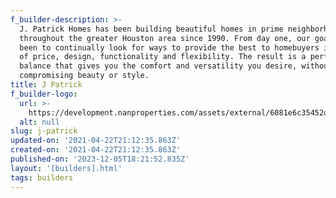 ```yaml
---
f_builder-description: >-
  J. Patrick Homes has been building beautiful homes in prime neighborhoods
  throughout the greater Houston area since 1990. From day one, our goal has
  been to continually look for ways to provide the best to homebuyers in terms
  of price, design, functionality and flexibility. The result is a perfect
  balance that gives you the comfort and versatility you desire, without
  compromising beauty or style.
title: J Patrick
f_builder-logo:
  url: >-
    https://development.nanproperties.com/assets/external/6081e6c35452d57ed87ae5cf_6077bf42f4fa19df5c95dbeb_6034719323d753503a5100165daaf_9617-w181-h181-b1-p0-.jpeg
  alt: null
slug: j-patrick
updated-on: '2021-04-22T21:12:35.863Z'
created-on: '2021-04-22T21:12:35.863Z'
published-on: '2023-12-05T18:21:52.835Z'
layout: '[builders].html'
tags: builders
---
```



